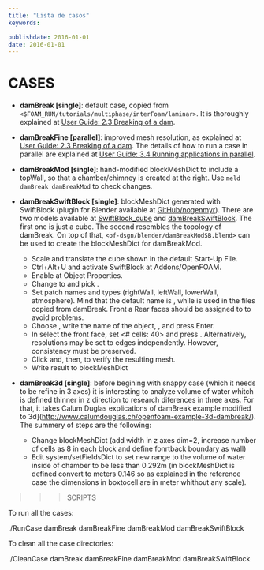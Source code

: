 ```yaml
---
title: "Lista de casos"
keywords: 

publishdate: 2016-01-01
date: 2016-01-01
---
```

# CASES

 - **damBreak [single]**: default case, copied from `<$FOAM_RUN/tutorials/multiphase/interFoam/laminar>`. It is thoroughly explained at [User Guide: 2.3 Breaking of a dam](http://cfd.direct/openfoam/user-guide/dambreak/).

 - **damBreakFine [parallel]**: improved mesh resolution, as explained at [User Guide: 2.3 Breaking of a dam](http://cfd.direct/openfoam/user-guide/dambreak/). The details of how to run a case in parallel are explained at [User Guide: 3.4 Running applications in parallel](http://cfd.direct/openfoam/user-guide/running-applications-parallel).

 - **damBreakMod [single]**: hand-modified blockMeshDict to include a topWall, so that a chamber/chimney is created at the right. Use `meld damBreak damBreakMod` to check changes.

 - **damBreakSwiftBlock [single]**: blockMeshDict generated with SwiftBlock (plugin for Blender available at [GitHub/nogenmyr](https://github.com/nogenmyr/swiftBlock)). There are two models available at [SwiftBlock_cube](of-dsgn/blender/damBreakSwiftBlock_cube.blend) and [damBreakSwiftBlock](of-dsgn/blender/damBreakSwiftBlock.blend). The first one is just a cube. The second resembles the topology of damBreak. On top of that, `<of-dsgn/blender/damBreakModSB.blend>` can be used to create the blockMeshDict for damBreakMod.

 	- Scale and translate the cube shown in the default Start-Up File.
  	- Ctrl+Alt+U and activate SwiftBlock at Addons/OpenFOAM.
  	- Enable <SwiftBlock settings> at Object Properties.
  	- Change to <Edit Mode> and pick <Face select>.
  	- Set patch names and types (rightWall, leftWall, lowerWall, atmosphere). Mind that the default name is <defaultName>, while <defaultFaces> is used in the files copied from damBreak. Front a Rear faces should be assigned to <defaultFaces> to avoid problems.
  	- Choose <Set edges>, write the name of the object, <Cube>, and press Enter.
  	- In <Edit Mode> select the front face, set <# cells: 40> and press <Force resolution>. Alternatively, resolutions may be set to edges independently. However, consistency must be preserved.
  	- Click <Diagnose> and, then, <Preview> to verify the resulting mesh.
  	- Write result to blockMeshDict

 - **damBreak3d [single]**: before begining with snappy case (which it needs to be refine in 3 axes) it is interesting to analyze volume of water whitch is defined thinner in z direction to research diferences in three axes. For that, it takes Calum Duglas explications of damBreak example modified to 3d](http://www.calumdouglas.ch/openfoam-example-3d-dambreak/). The summery of steps are the following: 
	- Change blockMeshDict (add width in z axes dim=2, increase number of cells as 8 in each block and define fonrtback boundary as wall)
	- Edit system/setFieldsDict to set new range to the volume of water inside of chamber to be less than 0.292m (in blockMeshDict is defined convert to meters 0.146 so as explained in the reference case the dimensions in boxtocell are in meter whithout any scale).

>>> SCRIPTS

To run all the cases:

./RunCase damBreak damBreakFine damBreakMod damBreakSwiftBlock

To clean all the case directories:

./CleanCase damBreak damBreakFine damBreakMod damBreakSwiftBlock
